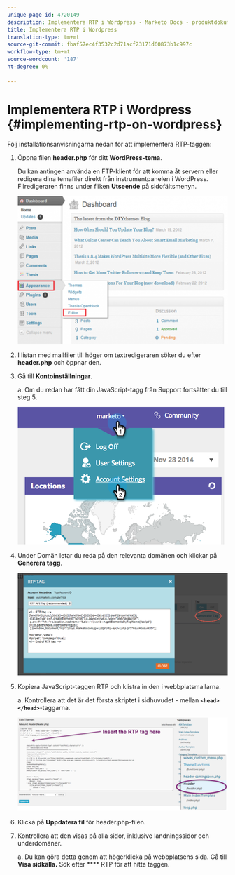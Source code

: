 ```yaml
---
unique-page-id: 4720149
description: Implementera RTP i Wordpress - Marketo Docs - produktdokumentation
title: Implementera RTP i Wordpress
translation-type: tm+mt
source-git-commit: fbaf57ec4f3532c2d71acf23171d60873b1c997c
workflow-type: tm+mt
source-wordcount: '187'
ht-degree: 0%

---
```



# Implementera RTP i Wordpress {#implementing-rtp-on-wordpress}

Följ installationsanvisningarna nedan för att implementera RTP-taggen:

1. Öppna filen **header.php** för ditt **WordPress-tema**.

   Du kan antingen använda en FTP-klient för att komma åt servern eller redigera dina temafiler direkt från instrumentpanelen i WordPress. Filredigeraren finns under fliken **Utseende** på sidofältsmenyn.

   ![](assets/image2014-11-30-15-3a35-3a30.png)

1. I listan med mallfiler till höger om textredigeraren söker du efter **header.php** och öppnar den.

1. Gå till **Kontoinställningar**.

   a. Om du redan har fått din JavaScript-tagg från Support fortsätter du till steg 5.

   ![](assets/image2014-11-30-15-3a19-3a21-1.png)

1. Under Domän letar du reda på den relevanta domänen och klickar på **Generera tagg**.

   ![](assets/image2014-11-30-15-3a20-3a17-1.png)

1. Kopiera JavaScript-taggen RTP och klistra in den i webbplatsmallarna.

   a. Kontrollera att det är det första skriptet i sidhuvudet - mellan **`<head> </head>`**-taggarna.

   ![](assets/image2014-11-30-15-3a36-3a31.png)

1. Klicka på **Uppdatera fil** för header.php-filen.

1. Kontrollera att den visas på alla sidor, inklusive landningssidor och underdomäner.

   a. Du kan göra detta genom att högerklicka på webbplatsens sida. Gå till **Visa sidkälla.** Sök efter  **** RTP för att hitta taggen.
